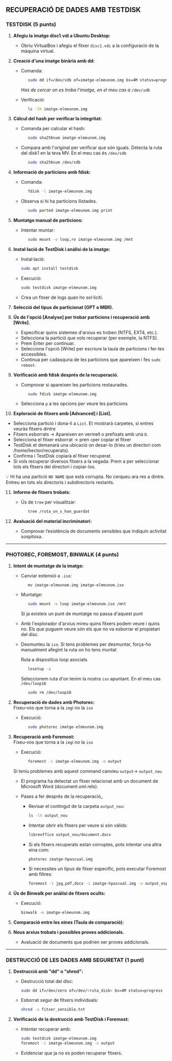 ## RECUPERACIÓ DE DADES AMB TESTDISK

### **TESTDISK (5 punts)**

1. **Afegiu la imatge disc1.vdi a Ubuntu Desktop:**  
   - Obriu VirtualBox i afegiu el fitxer `disc1.vdi` a la configuració de la màquina virtual.

2. **Creació d'una imatge binària amb dd:**  
   - Comanda:  
     ```bash
        sudo dd if=/dev/sdb of=imatge-elmeunom.img bs=4M status=progress
     ```
     *Has de cercar on es troba l'imatge, en el meu cas a `/dev/sdb`*

   - Verificació:  
     ```bash
        ls -lh imatge-elmeunom.img
     ```

3. **Càlcul del hash per verificar la integritat:**  
   - Comanda per calcular el hash:  
     ```bash
        sudo sha256sum imatge-elmeunom.img
     ```
   - Compara amb l'original per verificar que són iguals. Detecta la ruta del disk1 en la teva MV. En el meu cas és `/dev/sdb`
      ```bash
         sudo sha256sum /dev/sdb
      ```

4. **Informació de particions amb fdisk:**  
   - Comanda:  
      ```bash
         fdisk -l imatge-elmeunom.img
      ```
   - Observa si hi ha particions llistades.
      ```bash
         sudo parted imatge-elmeunom.img print
      ```

5. **Muntatge manual de particions:**  
   - Intentar muntar:  
      ```bash
         sudo mount -o loop,ro imatge-elmeunom.img /mnt
      ```

6. **Instal·lació de TestDisk i anàlisi de la imatge:**  
   - Instal·lació:  
     ```bash
     sudo apt install testdisk
     ```
   - Execució:  
     ```bash
     sudo testdisk imatge-elmeunom.img
     ```
   - Crea un fitxer de logs quan ho sol·liciti.

7. **Selecció del tipus de particionat (GPT o MBR).**

8. **Ús de l'opció [Analyse] per trobar particions i recuperació amb [Write].**  
   - Especificar quins sistemes d'arxius es troben (NTFS, EXT4, etc.).
   - Selecciona la partició que vols recuperar (per exemple, la NTFS).
   - Prem Enter per continuar.
   - Selecciona l'opció [Write] per escriure la taula de particions i fer-les accessibles.
   - Continua per cadasquna de les particions que apareixen i fes `sudo reboot`.

9. **Verificació amb fdisk després de la recuperació.**  
   - Comprovar si apareixen les particions restaurades.
      ```bash
         sudo fdisk imatge-elmeunom.img
      ```
   - Selecciona `p` a les opcions per veure les particions

10. **Exploració de fitxers amb [Advanced] i [List].**
   - Selecciona partició i dona-li a `List`. Et mostrarà carpetes, si entres veuràs fitxers dintre
   - Fitxers esborrats -> Apareixen en vermell o prefixats amb una `D`.
   - Selecciona el fitxer esborrat -> pren `c`per copiar el fitxer
   - TestDisk et demanarà una ubicació on desar-lo (trieu un directori com /home/hector/recuperats).
   - Confirma i TestDisk copiarà el fitxer recuperat.
   - Si vols recuperar diversos fitxers a la vegada: Prem a per seleccionar tots els fitxers del directori i copiar-los.

   💡 Hi ha una partició `NO NAME` que està corrupta. No cerqueu ara res a dintre. Entreu en tots els directoris i subdirectoris restants.

11. **Informe de fitxers trobats:**

    - Ús de `tree` per visualitzar:  
      ```bash
         tree /ruta_on_s_han_guardat
      ```

12. **Avaluació del material incriminatori:**  
    - Comprovar l’existència de documents sensibles que indiquin activitat sospitosa.

---

### **PHOTOREC, FOREMOST, BINWALK (4 punts)**

1. **Intent de muntatge de la imatge:**  
   - Canviar extensió a `.iso`:  
      ```bash
         mv imatge-elmeunom.img imatge-elmeunom.iso
      ```
   - Muntatge:  
      ```bash
         sudo mount -o loop imatge-elmeunom.iso /mnt
      ```
      Si ja existeix un punt de muntatge no passa d'aquest punt

   - Amb l'explorador d'arxius mireu quins fitxers podem veure i quins no. Els que puguem veure són els que no va esborrar el propietari del disc.

   - Desmunteu la `iso`. Si tens problemes per desmuntar, força-ho manualment afegint la ruta on ho tens muntat
      
      Ruta a dispositius loop asociats
      ```bash
         losetup -a
      ```

      Seleccionem ruta d'on tenim la nostra `iso` apuntant. En el meu cas `/dev/loop16`
      ```bash
         sudo rm /dev/loop16
      ```


2. **Recuperació de dades amb Photorec:**  
   Fixeu-vos que torna a la `img`i no la `iso`
   - Execució:  
      ```bash
         sudo photorec imatge-elmeunom.img
      ```

3. **Recuperació amb Foremost:**  
   Fixeu-vos que torna a la `img`i no la `iso`
   - Execució:  
      ```bash
         foremost -i imatge-elmeunom.img -o output
      ```
   Si teniu problemes amb aquest command canvieu `output`-> `output_nou`

   - El programa ha detectat un fitxer relacionat amb un document de Microsoft Word (document.xml.rels).
   - Pases a fer després de la recuperació_

      - Revisar el contingut de la carpeta `output_nou`:

         ```bash
         ls -lh output_nou
         ```

      - Intentar obrir els fitxers per veure si són vàlids:

         ```bash
         libreoffice output_nou/document.docx
         ```

      - Si els fitxers recuperats estan corruptes, pots intentar una altra eina com:

         ```bash
         photorec imatge-hpascual.img
         ```

      - Si necessites un tipus de fitxer específic, pots executar Foremost amb filtres:

         ```bash
         foremost -t jpg,pdf,docx -i imatge-hpascual.img -o output_especific


4. **Ús de Binwalk per anàlisi de fitxers ocults:**  
   - Execució:  
     ```bash
     binwalk -e imatge-elmeunom.img
     ```

5. **Comparació entre les eines (Taula de comparació):**

6. **Nous arxius trobats i possibles proves addicionals.**  
   - Avaluació de documents que podrien ser proves addicionals.

---

### **DESTRUCCIÓ DE LES DADES AMB SEGURETAT (1 punt)**

1. **Destrucció amb "dd" o "shred":**  
   - Destrucció total del disc:  
     ```bash
     sudo dd if=/dev/zero of=/dev/<ruta_disk> bs=4M status=progress
     ```
   - Esborrat segur de fitxers individuals:  
     ```bash
     shred -u fitxer_sensible.txt
     ```

2. **Verificació de la destrucció amb TestDisk i Foremost:**  
   - Intentar recuperar amb:  
     ```bash
     sudo testdisk imatge-elmeunom.img
     foremost -i imatge-elmeunom.img -o output
     ```
   - Evidenciar que ja no es poden recuperar fitxers.
